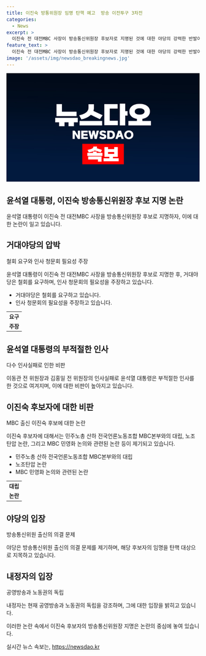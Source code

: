 ```yaml
---
title: 이진숙 방통위원장 임명 탄핵 예고  방송 이전투구 3차전
categories:
  - News
excerpt: >
  이진숙 전 대전MBC 사장이 방송통신위원장 후보자로 지명된 것에 대한 야당의 강력한 반발이 이어지고 있습니다. 이에 대한 논란은 이전의 방송통신위원장 후보자들에 대한 논란과 함께 양상을 보이고 있으며, 더불어민주당과 조국혁신당 의원들은 이에 대한 비난을 쏟아내고 있습니다. 노조탄압 논란과 관련된 내용이 제기되며, 야당은 이에 대한 탄핵을 예고하고 있습니다. 이에 대한 논쟁은 계속될 전망입니다.
feature_text: >
  이진숙 전 대전MBC 사장이 방송통신위원장 후보자로 지명된 것에 대한 야당의 강력한 반발이 이어지고 있습니다. 이에 대한 논란은 이전의 방송통신위원장 후보자들에 대한 논란과 함께 양상을 보이고 있으며, 더불어민주당과 조국혁신당 의원들은 이에 대한 비난을 쏟아내고 있습니다. 노조탄압 논란과 관련된 내용이 제기되며, 야당은 이에 대한 탄핵을 예고하고 있습니다. 이에 대한 논쟁은 계속될 전망입니다.
image: '/assets/img/newsdao_breakingnews.jpg'
---
```


<p><img src="/assets/img/newsdao_breakingnews.jpg" alt="cryptoinkorea 속보" /></p>

<h2 data-ke-size="size26">윤석열 대통령, 이진숙 방송통신위원장 후보 지명 논란</h2>

<p data-ke-size="size16">윤석열 대통령이 이진숙 전 대전MBC 사장을 방송통신위원장 후보로 지명하자, 이에 대한 논란이 일고 있습니다. </p>

<h2 data-ke-size="size24">거대야당의 압박</h2>

<p data-ke-size="size16">철회 요구와 인사 청문회 필요성 주장</p>

<p>윤석열 대통령이 이진숙 전 대전MBC 사장을 방송통신위원장 후보로 지명한 후, 거대야당은 철회를 요구하며, 인사 청문회의 필요성을 주장하고 있습니다.</p>

<ul>
  <li>거대야당은 철회를 요구하고 있습니다.</li>
  <li>인사 청문회의 필요성을 주장하고 있습니다.</li>
</ul>

<table>
  <tr>
    <td style="text-align: center; height: 17px;"><b>요구</b></td>
  </tr>
  <tr>
    <td style="text-align: center; height: 17px;"><b>주장</b></td>
  </tr>
</table>

<h2 data-ke-size="size24">윤석열 대통령의 부적절한 인사</h2>

<p data-ke-size="size16">다수 인사실패로 인한 비판</p>

<p>이동관 전 위원장과 김홍일 전 위원장의 인사실패로 윤석열 대통령은 부적절한 인사를 한 것으로 여겨지며, 이에 대한 비판이 높아지고 있습니다.</p>

<h2 data-ke-size="size24">이진숙 후보자에 대한 비판</h2>

<p data-ke-size="size16">MBC 출신 이진숙 후보에 대한 논란</p>

<p>이진숙 후보자에 대해서는 민주노총 산하 전국언론노동조합 MBC본부와의 대립, 노조탄압 논란, 그리고 MBC 민영화 논의와 관련된 논란 등이 제기되고 있습니다.</p>

<ul>
  <li>민주노총 산하 전국언론노동조합 MBC본부와의 대립</li>
  <li>노조탄압 논란</li>
  <li>MBC 민영화 논의와 관련된 논란</li>
</ul>

<table>
  <tr>
    <td style="text-align: center; height: 17px;"><b>대립</b></td>
  </tr>
  <tr>
    <td style="text-align: center; height: 17px;"><b>논란</b></td>
  </tr>
</table>

<h2 data-ke-size="size24">야당의 입장</h2>

<p data-ke-size="size16">방송통신위원 출신의 의결 문제</p>

<p>야당은 방송통신위원 출신의 의결 문제를 제기하며, 해당 후보자의 임명을 탄핵 대상으로 지목하고 있습니다.</p>

<h2 data-ke-size="size24">내정자의 입장</h2>

<p data-ke-size="size16">공영방송과 노동권의 독립</p>

<p>내정자는 현재 공영방송과 노동권의 독립을 강조하며, 그에 대한 입장을 밝히고 있습니다.</p>

<p>이러한 논란 속에서 이진숙 후보자의 방송통신위원장 지명은 논란의 중심에 놓여 있습니다.</p>
실시간 뉴스 속보는, <a href="https://newsdao.kr" rel="dofollow">https://newsdao.kr</a>


